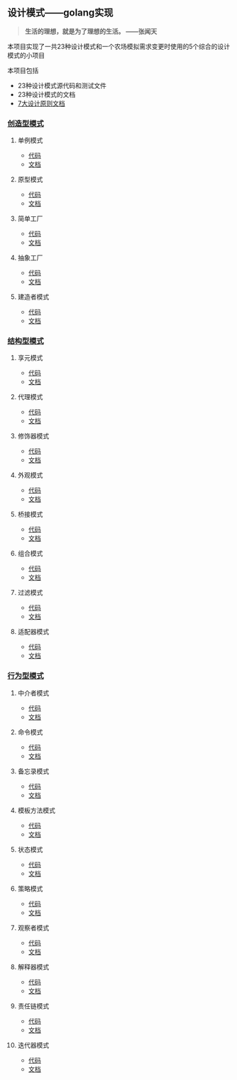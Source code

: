 ## 设计模式——golang实现

> **生活的理想，就是为了理想的生活。                ——张闻天**

本项目实现了一共23种设计模式和一个农场模拟需求变更时使用的5个综合的设计模式的小项目

本项目包括

* 23种设计模式源代码和测试文件
* 23种设计模式的文档
* [7大设计原则文档](./七大设计原则.md)

### [创造型模式](./CreativeType/Docs)

1. 单例模式
    * [代码](./CreativeType/Singleton.go)
    * [文档](./CreativeType/Docs/单例模式.md)
    
2. 原型模式
    * [代码](./CreativeType/Prototype.go)
    * [文档](./CreativeType/Docs/原型模式.md)

3. 简单工厂
    * [代码](./CreativeType/SimpleFactory.go)
    * [文档](./CreativeType/Docs/简单工厂模式.md)

4. 抽象工厂
    * [代码](./CreativeType/AbstractFactory.go)
    * [文档](./CreativeType/Docs/抽象工厂.md)
    
5. 建造者模式
    * [代码](./CreativeType/Builder.go)
    * [文档](./CreativeType/Docs/建造者模式.md)
        


### [结构型模式](./StructuralType/Docs)

1. 享元模式
    * [代码](./StructuralType/Flyweight.go)
    * [文档](./StructuralType/Docs/享元模式.md)

2. 代理模式
    * [代码](./StructuralType/Proxy.go)
    * [文档](./StructuralType/Docs/代理模式.md)
3. 修饰器模式
    * [代码](./StructuralType/Decorator.go)
    * [文档](./StructuralType/Docs/修饰器模式.md)
4. 外观模式
    * [代码](./StructuralType/Facade.go)
    * [文档](./StructuralType/Docs/外观模式.md)
    
5. 桥接模式
    * [代码](./StructuralType/Bridge.go)
    * [文档](./StructuralType/Docs/桥接模式.md)
    
6. 组合模式
    * [代码](./StructuralType/Component.go)
    * [文档](./StructuralType/Docs/组合模式.md)
    
    
7. 过滤模式
    * [代码](./StructuralType/Filter.go)
    * [文档](./StructuralType/Docs/过滤模式.md)
    
8. 适配器模式
    * [代码](./StructuralType/Wrapper.go)
    * [文档](./StructuralType/Docs/适配器模式.md)
    
### [行为型模式](./BehavioralType/Docs)

1. 中介者模式
    * [代码](./BehavioralType/Mediator.go)
    * [文档](./BehavioralType/Docs/中介者模式.md)
    
2. 命令模式
    * [代码](./BehavioralType/Command.go)
    * [文档](./BehavioralType/Docs/命令模式.md)
    
3. 备忘录模式
    * [代码](./BehavioralType/Memento.go)
    * [文档](./BehavioralType/Docs/备忘录模式.md)
    
4. 模板方法模式
    * [代码](./BehavioralType/Template.go)
    * [文档](./BehavioralType/Docs/模板方法模式.md)
    
5. 状态模式
    * [代码](./BehavioralType/State.go)
    * [文档](./BehavioralType/Docs/状态模式.md)
    
6. 策略模式
    * [代码](./BehavioralType/Strategy.go)
    * [文档](./BehavioralType/Docs/策略模式.md)
    
7. 观察者模式
    * [代码](./BehavioralType/Observer.go)
    * [文档](./BehavioralType/Docs/观察者模式.md)
    
8. 解释器模式
    * [代码](./BehavioralType/Interpreter.go)
    * [文档](./BehavioralType/Docs/解释器模式.md)
    
9. 责任链模式
    * [代码](./BehavioralType/Handler.go)
    * [文档](./BehavioralType/Docs/责任链模式.md)
    
10. 迭代器模式
    * [代码](./BehavioralType/Iterator.go)
    * [文档](./BehavioralType/Docs/迭代器模式.md)